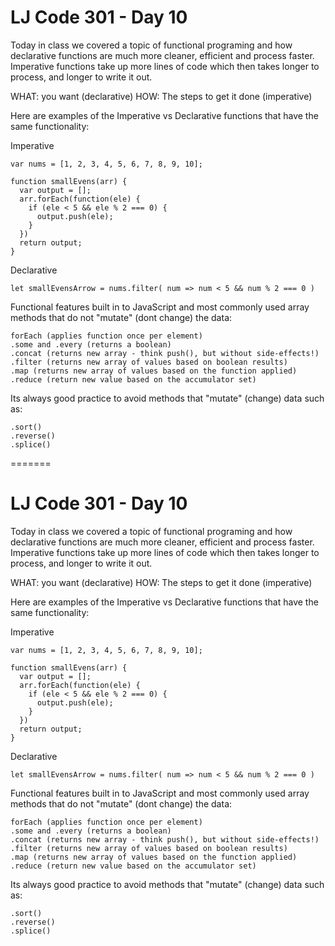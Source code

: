 
# LJ Code 301 - Day 10

Today in class we covered a topic of functional programing and how declarative
functions are much more cleaner, efficient and process faster. Imperative functions
take up more lines of code which then takes longer to process, and longer to write it out.

WHAT: you want (declarative)
HOW: The steps to get it done (imperative)

Here are examples of the Imperative vs Declarative functions that have the same functionality:

Imperative
```
var nums = [1, 2, 3, 4, 5, 6, 7, 8, 9, 10];

function smallEvens(arr) {
  var output = [];
  arr.forEach(function(ele) {
    if (ele < 5 && ele % 2 === 0) {
      output.push(ele);
    }
  })
  return output;
}
```
Declarative
```
let smallEvensArrow = nums.filter( num => num < 5 && num % 2 === 0 )
```
Functional features built in to JavaScript and most commonly used array methods that do not "mutate" (dont change) the data:
```
forEach (applies function once per element)
.some and .every (returns a boolean)
.concat (returns new array - think push(), but without side-effects!)
.filter (returns new array of values based on boolean results)
.map (returns new array of values based on the function applied)
.reduce (return new value based on the accumulator set)
```
Its always good practice to avoid methods that "mutate" (change) data such as:
```
.sort()
.reverse()
.splice()
```
=======
# LJ Code 301 - Day 10

Today in class we covered a topic of functional programing and how declarative
functions are much more cleaner, efficient and process faster. Imperative functions
take up more lines of code which then takes longer to process, and longer to write it out.

WHAT: you want (declarative)
HOW: The steps to get it done (imperative)

Here are examples of the Imperative vs Declarative functions that have the same functionality:

Imperative
```
var nums = [1, 2, 3, 4, 5, 6, 7, 8, 9, 10];

function smallEvens(arr) {
  var output = [];
  arr.forEach(function(ele) {
    if (ele < 5 && ele % 2 === 0) {
      output.push(ele);
    }
  })
  return output;
}
```
Declarative
```
let smallEvensArrow = nums.filter( num => num < 5 && num % 2 === 0 )
```
Functional features built in to JavaScript and most commonly used array methods that do not "mutate" (dont change) the data:
```
forEach (applies function once per element)
.some and .every (returns a boolean)
.concat (returns new array - think push(), but without side-effects!)
.filter (returns new array of values based on boolean results)
.map (returns new array of values based on the function applied)
.reduce (return new value based on the accumulator set)
```
Its always good practice to avoid methods that "mutate" (change) data such as:
```
.sort()
.reverse()
.splice()
```
